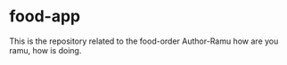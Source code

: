 # food-app
This is the repository related to the food-order
Author-Ramu
how are you ramu, how is doing.
